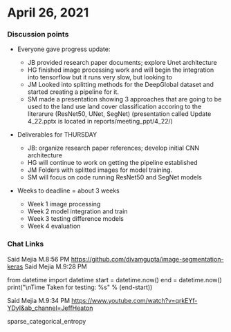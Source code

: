 # April 26, 2021

### Discussion points

- Everyone gave progress update:
    - JB provided research paper documents; explore Unet architecture  
    - HG finished image processing work and will begin the integration into tensorflow but it runs very slow, but looking to  
    - JM Looked into splitting methods for the DeepGlobal dataset and started creating a pipeline for it.
    - SM made a presentation showing 3 approaches that are going to be used to the land use land cover classification accoring to the literarure (ResNet50, UNet, SegNet)                 (presentation called Update 4_22.pptx is located in reports/meeting_ppt/4_22/)

- Deliverables for THURSDAY
    - JB: organize research paper references; develop initial CNN architecture 
    - HG will continue to work on getting the pipeline established
    - JM Folders with splitted images for model training.  
    - SM will focus on code running ResNet50 and SegNet models

- Weeks to deadline = about 3 weeks  
    - Week 1 image processing  
    - Week 2 model integration and train  
    - Week 3 testing difference models  
    - Week 4 evaluation 
    
    
### Chat Links
Said Mejia M.8:56 PM
https://github.com/divamgupta/image-segmentation-keras
Said Mejia M.9:28 PM

from datetime import datetime
start = datetime.now()
end = datetime.now()
print("\nTime Taken for testing: %s" % (end-start))

Said Mejia M.9:34 PM
https://www.youtube.com/watch?v=qrkEYf-YDyI&ab_channel=JeffHeaton

sparse_categorical_entropy
